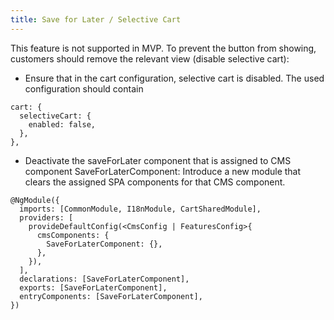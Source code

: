 ```yaml
---
title: Save for Later / Selective Cart
---
```

This feature is not supported in MVP. To prevent the button from showing, customers should remove the relevant view (disable selective cart):

- Ensure that in the cart configuration, selective cart is disabled. The used configuration should contain

```
cart: {
  selectiveCart: {
    enabled: false,
  },
},
```

- Deactivate the saveForLater component that is assigned to CMS component SaveForLaterComponent: Introduce a new module that clears the assigned SPA components for that CMS component. 

```
@NgModule({
  imports: [CommonModule, I18nModule, CartSharedModule],
  providers: [
    provideDefaultConfig(<CmsConfig | FeaturesConfig>{
      cmsComponents: {
        SaveForLaterComponent: {},
      },
    }),
  ],
  declarations: [SaveForLaterComponent],
  exports: [SaveForLaterComponent],
  entryComponents: [SaveForLaterComponent],
})
```